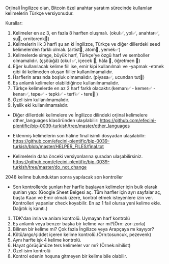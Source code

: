 Orjinali İngilizce olan, Bitcoin özel anahtar yaratım sürecinde kullanılan kelimelerin Türkçe versiyonudur.

Kurallar:

1. Kelimeler en az 3, en fazla 8 harften oluşmalı. (okul✅, yol✅, anahtar✅, su🚫, ornitorenk🚫)
2. Kelimelerin ilk 3 harfi şu an ki İngilizce, Türkçe ve diğer dillerdeki seed kelimelerden farklı olmalı. (artist🚫, atom🚫, yemek✅)
3. Kelimelerde simge, büyük harf, Türkçe'ye özgü harf ve semboller olmamalıdır. (çşöüığâ) (okul ✅, içecek 🚫, hâla 🚫, öğretmen 🚫)
4. Eğer kullanılacak kelime fiil ise, emir kipi kullanılmalı ve -yapmak -etmek gibi iki kelimeden oluşan fiiller kullanılmamalıdır.
5. Harflerin arasında boşluk olmamalıdır.  (piyasa✅, ucundan tut🚫)
6. Eş anlamlı kelimeler olabildiğince kullanılmamalıdır.
7. Türkçe kelimelerde en az 2 harf farklı olacaktır.(keman✅ - kemer✅ - kenar✅, tepe✅ - tepki✅ - terfi✅ - tere🚫 )
8. Özel isim kullanılmamalıdır.
9. İyelik eki kullanılmamalıdır.

- Diğer dillerdeki kelimelere ve İngilizce dilindeki orjinal kelimelere other_languages klasöründen ulaşılabilir: https://github.com/efecini-plentific/bip-0039-turkish/tree/master/other_languages

- Eklenmiş kelimelerin son haline final isimli dosyadan ulaşılabilir: https://github.com/efecini-plentific/bip-0039-turkish/blob/master/HELPER_FILES/final.txt

- Kelimelerin daha önceki versiyonlarına şuradan ulaşabilirsiniz. https://github.com/efecini-plentific/bip-0039-turkish/tree/master/do_not_change


2048 kelime bulunduktan sonra yapılacak son kontroller
- Son kontrollerde şunları her harfle başlayan kelimeler için bulk olarak şunları yap:
(Google Sheet Belgesi aç. Tüm harfler için ayrı sayfalar aç, başta Kaan ve Emir olmak üzere, kontrol etmek isteyenlere izin ver.
Kontrolleri yapanlar check koyabilir. En az 1 fail olursa yeni kelime ekle. Dağıtık iş kanıtı.)

1. TDK'dan imla ve anlam kontrolü. Uymayan harf kontrolü
2. Eş anlamlı veya benzer başka bir kelime var mı?(Örn: zor-zorla)
3. Bilinen bir kelime mi? Çok fazla İngilizce veya Arapçaya mı kayıyor?
4. Kötü/argo/şiddet içeren kelime kontrolü.(Örn:tosuncuk, pezevenk)
5. Aynı harfte işk 4 kelime kontrolü.
6. Hayat görüşümüze ters kelimeler var mı? (Örnek:nihilist)
7. Özel isim kontrolü
8. Kontrol edenin hoşuna gitmeyen bir kelime bile olabilir.

